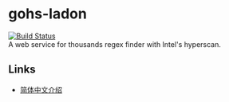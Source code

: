 # gohs-ladon
[![Build Status](https://travis-ci.org/DigDeeply/gohs-ladon.svg?branch=master)](https://travis-ci.org/DigDeeply/gohs-ladon)    
A web service for thousands regex finder with Intel's hyperscan. 

## Links

- [简体中文介绍](README.zh-CN.md)
